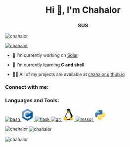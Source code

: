 <h1 align="center">Hi 👋, I'm Chahalor</h1>
<h3 align="center">SUS</h3>

<p align="left"> <img src="https://komarev.com/ghpvc/?username=chahalor&label=Profile%20views&color=0e75b6&style=flat" alt="chahalor" /> </p>

<p align="left"> <a href="https://github.com/ryo-ma/github-profile-trophy"><img src="https://github-profile-trophy.vercel.app/?username=chahalor" alt="chahalor" /></a> </p>

- 🔭 I’m currently working on [Solar](tkt)

- 🌱 I’m currently learning **C and shell**

- 👨‍💻 All of my projects are available at [chahalor.github.io](chahalor.github.io)

<h3 align="left">Connect with me:</h3>
<p align="left">
</p>

<h3 align="left">Languages and Tools:</h3>
<p align="left"> <a href="https://www.gnu.org/software/bash/" target="_blank" rel="noreferrer"> <img src="https://www.vectorlogo.zone/logos/gnu_bash/gnu_bash-icon.svg" alt="bash" width="40" height="40"/> </a> <a href="https://www.cprogramming.com/" target="_blank" rel="noreferrer"> <img src="https://raw.githubusercontent.com/devicons/devicon/master/icons/c/c-original.svg" alt="c" width="40" height="40"/> </a> <a href="https://flask.palletsprojects.com/" target="_blank" rel="noreferrer"> <img src="https://www.vectorlogo.zone/logos/pocoo_flask/pocoo_flask-icon.svg" alt="flask" width="40" height="40"/> </a> <a href="https://git-scm.com/" target="_blank" rel="noreferrer"> <img src="https://www.vectorlogo.zone/logos/git-scm/git-scm-icon.svg" alt="git" width="40" height="40"/> </a> <a href="https://www.linux.org/" target="_blank" rel="noreferrer"> <img src="https://raw.githubusercontent.com/devicons/devicon/master/icons/linux/linux-original.svg" alt="linux" width="40" height="40"/> </a> <a href="https://www.microsoft.com/en-us/sql-server" target="_blank" rel="noreferrer"> <img src="https://www.svgrepo.com/show/303229/microsoft-sql-server-logo.svg" alt="mssql" width="40" height="40"/> </a> <a href="https://www.python.org" target="_blank" rel="noreferrer"> <img src="https://raw.githubusercontent.com/devicons/devicon/master/icons/python/python-original.svg" alt="python" width="40" height="40"/> </a> </p>

<p><img align="left" src="https://github-readme-stats.vercel.app/api/top-langs?username=chahalor&show_icons=true&locale=en&layout=compact" alt="chahalor" /></p>

<p>&nbsp;<img align="center" src="https://github-readme-stats.vercel.app/api?username=chahalor&show_icons=true&locale=en" alt="chahalor" /></p>

<p><img align="center" src="https://github-readme-streak-stats.herokuapp.com/?user=chahalor&" alt="chahalor" /></p>

